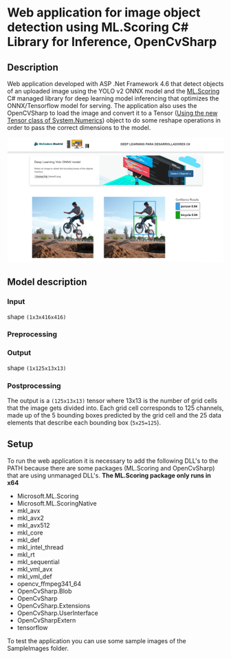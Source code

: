 # Web application for image object detection using ML.Scoring C# Library for Inference, OpenCvSharp

## Description

Web application developed with ASP .Net Framework 4.6 that detect objects of an uploaded image using the YOLO v2 ONNX model and the [ML.Scoring](https://www.nuget.org/packages/Microsoft.ML.Scoring/) C# managed library for deep learning model inferencing that optimizes the ONNX/Tensorflow model for serving. The application also uses the OpenCVSharp to load the image and convert it to a Tensor ([Using the new Tensor class of System.Numerics](https://blogs.msdn.microsoft.com/dotnet/2017/11/15/introducing-tensor-for-multi-dimensional-machine-learning-and-ai-data/)) object to do some reshape operations in order to pass the correct dimensions to the model.

![alt text](imageapp.png "Image Application")

## Model description

### Input
shape `(1x3x416x416)`
### Preprocessing
### Output
shape `(1x125x13x13)`
### Postprocessing
The output is a `(125x13x13)` tensor where 13x13 is the number of grid cells that the image gets divided into. Each grid cell corresponds to 125 channels, made up of the 5 bounding boxes predicted by the grid cell and the 25 data elements that describe each bounding box (`5x25=125`).

## Setup

To run the web application it is necessary to add the following DLL's to the PATH because there are some packages (ML.Scoring and OpenCvSharp) that are using unmanaged DLL's. **The ML.Scoring package only runs in x64**

- Microsoft.ML.Scoring
- Microsoft.ML.ScoringNative
- mkl_avx
- mkl_avx2
- mkl_avx512
- mkl_core
- mkl_def
- mkl_intel_thread
- mkl_rt
- mkl_sequential
- mkl_vml_avx
- mkl_vml_def
- opencv_ffmpeg341_64
- OpenCvSharp.Blob
- OpenCvSharp
- OpenCvSharp.Extensions
- OpenCvSharp.UserInterface
- OpenCvSharpExtern
- tensorflow

To test the application you can use some sample images of the SampleImages folder.
